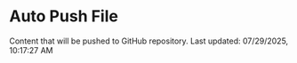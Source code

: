 # Auto Push File

Content that will be pushed to GitHub repository.
Last updated: 07/29/2025, 10:17:27 AM